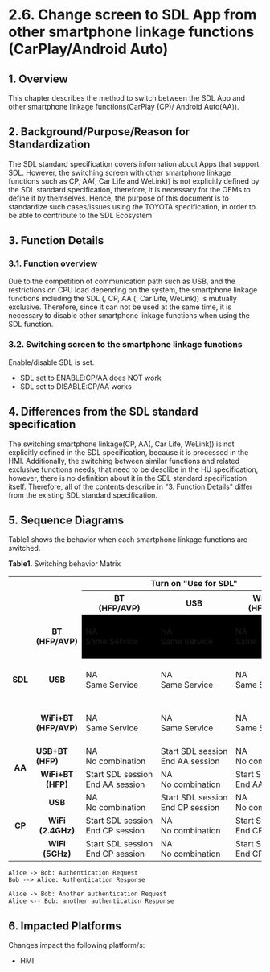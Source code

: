 # 2.6. Change screen to SDL App from other smartphone linkage functions (CarPlay/Android Auto)

## 1. Overview
This chapter describes the method to switch between the SDL App and other smartphone linkage functions(CarPlay (CP)/ Android Auto(AA)).

## 2. Background/Purpose/Reason for Standardization
The SDL standard specification covers information about Apps that support SDL.
However, the switching screen with other smartphone linkage functions such as CP, AA(, Car Life and WeLink)) is not explicitly defined by the SDL standard specification, therefore, it is necessary for the OEMs to define it by themselves.
Hence, the purpose of this document is to standardize such cases/issues using the TOYOTA specification, in order to be able to contribute to the SDL Ecosystem.

## 3. Function Details
### 3.1. Function overview
Due to the competition of communication path such as USB, and the restrictions on CPU load depending on the system, the smartphone linkage functions including the SDL (, CP, AA (, Car Life, WeLink)) is mutually exclusive.
Therefore, since it can not be used at the same time, it is necessary to disable other smartphone linkage functions when using the SDL function.

### 3.2. Switching screen to the smartphone linkage functions
Enable/disable SDL is set.

- SDL set to ENABLE:CP/AA does NOT work
- SDL set to DISABLE:CP/AA works

## 4. Differences from the SDL standard specification
The switching smartphone linkage(CP, AA(, Car Life, WeLink)) is not explicitly defined in the SDL specification, because it is processed in the HMI.
Additionally, the switching between similar functions and related exclusive functions needs, that need to be desclibe in the HU specification, however, there is no definition about it in the SDL standard specification itself.
Therefore, all of the contents describe in "3. Function Details" differ from the existing SDL standard specification.

## 5. Sequence Diagrams
Table1 shows the behavior when each smartphone linkage functions are switched.

**Table1.** Switching behavior Matrix
<table>
  <tr>
    <th rowspan="2" colspan="2"></th>
    <th align="center" colspan="3"> Turn on "Use for SDL" </th>
    <th align="center" colspan="2"> Turn on "Use for Android Auto" </th>
    <th align="center" colspan="3"> Turn on "Use for Apple CarPlay" </th>
  </tr>
  <tr>
    <th align="center"> BT<br>(HFP/AVP) </th>
    <th align="center"> USB </th>
    <th align="center"> WiFi+BT<br>(HFP/AVP) </th>
    <th align="center"> USB+BT<br>(HFP) </th>
    <th align="center"> WiFi+BT<br>(HFP) </th>
    <th align="center"> USB </th>
    <th align="center"> WiFi<br>(2.4GHz) </th>
    <th align="center"> WiFi<br>(5GHz) </th>
  </tr>
  <tr>
    <td align="center" rowspan="3"><b> SDL </b></td>
    <td align="center"><b> BT<br>(HFP/AVP) </b></td>
    <td align="left" bgcolor=black> NA<br>Same Service </div></td>
    <td align="left" bgcolor="black"> NA<br>Same Service </td>
    <td align="left" bgcolor=000000> NA<br>Same Service </td>
    <td align="left" bgcolor=#000000> NA<br>No&nbsp;combination </td>
    <td align="left"> Start AA session<br>End SDL session </td>
    <td align="left" bgcolor="#000000"> NA<br>No&nbsp;combination </td>
    <td align="left"> Start CP session<br>End SDL session </td>
    <td align="left"> Start CP session<br>End SDL session </td>
  </tr>
  <tr>
    <td align="center"><b> USB </b></td>
    <td align="left"> NA<br>Same Service </td>
    <td align="left"> NA<br>Same Service </td>
    <td align="left"> NA<br>Same Service </td>
    <td align="left"> Start AA session<br>End SDL session </td>
    <td align="left"> NA<br>No&nbsp;combination </td>
    <td align="left"> Start CP session<br>End SDL session </td>
    <td align="left"> NA<br>No&nbsp;combination </td>
    <td align="left"> NA<br>No&nbsp;combination </td>
  </tr>
  <tr>
    <td align="center"><b> WiFi+BT<br>(HFP/AVP) </b></td>
    <td align="left"> NA<br>Same Service </td>
    <td align="left"> NA<br>Same Service </td>
    <td align="left"> NA<br>Same Service </td>
    <td align="left"> NA<br>No combination </td>
    <td align="left"> Start AA session<br>End SDL session </td>
    <td align="left"> NA<br>No combination </td>
    <td align="left"> Start CP session<br>End SDL session </td>
    <td align="left"> Start CP session<br>End SDL session </td>
  </tr>
  <tr>
    <td align="center" rowspan="2"><b> AA </b></td>
    <td align="left"><b> USB+BT<br>(HFP) </b></td>
    <td align="left"> NA<br>No combination </td>
    <td align="left"> Start SDL session<br>End AA session </td>
    <td align="left"> NA<br>No combination </td>
    <td align="left"> NA<br>Same Service </td>
    <td align="left"> NA<br>Same Service </td>
    <td align="left"> NA<br>No combination </td>
    <td align="left"> NA<br>No combination </td>
    <td align="left"> NA<br>No combination </td>
  </tr>
  <tr>
    <td align="center"><b> WiFi+BT<br>(HFP) </b></td>
    <td align="left"> Start SDL session<br>End AA session </td>
    <td align="left"> NA<br>No combination </td>
    <td align="left"> Start SDL session<br>End AA session </td>
    <td align="left"> NA<br>Same Service </td>
    <td align="left"> NA<br>Same Service </td>
    <td align="left"> NA<br>No combination </td>
    <td align="left"> NA<br>No combination </td>
    <td align="left"> NA<br>No combination </td>
  </tr>
  <tr>
    <td align="center" rowspan="3"><b> CP </b></td>
    <td align="center"><b> USB </b></td>
    <td align="left"> NA<br>No combination </td>
    <td align="left"> Start&nbsp;SDL&nbsp;session<br>End CP session </td>
    <td align="left"> NA<br>No combination </td>
    <td align="left"> NA<br>No combination </td>
    <td align="left"> NA<br>No combination </td>
    <td align="left"> NA<br>Same Service </td>
    <td align="left"> NA<br>Same Service </td>
    <td align="left"> NA<br>Same Service </td>
  </tr>
  <tr>
    <td align="center"><b> WiFi<br>(2.4GHz) </b></td>
    <td align="left"> Start&nbsp;SDL&nbsp;session<br>End CP session </td>
    <td align="left"> NA<br>No combination </td>
    <td align="left"> Start&nbsp;SDL&nbsp;session<br>End CP session </td>
    <td align="left"> NA<br>No combination </td>
    <td align="left"> NA<br>No combination </td>
    <td align="left"> NA<br>Same Service </td>
    <td align="left"> NA<br>Same Service </td>
    <td align="left"> NA<br>Same Service </td>
  </tr>
  <tr>
    <td align="center"><b> WiFi<br>(5GHz) </b></td>
    <td align="left"> Start SDL session<br>End CP session </td>
    <td align="left"> NA<br>No combination </td>
    <td align="left"> Start SDL session<br>End CP session </td>
    <td align="left"> NA<br>No combination </td>
    <td align="left"> NA<br>No combination </td>
    <td align="left"> NA<br>Same Service </td>
    <td align="left"> NA<br>Same Service </td>
    <td align="left"> NA<br>Same Service </td>
  </tr>
</table>


```uml
Alice -> Bob: Authentication Request
Bob --> Alice: Authentication Response

Alice -> Bob: Another authentication Request
Alice <-- Bob: another authentication Response
```


## 6. Impacted Platforms
Changes impact the following platform/s:
- HMI
